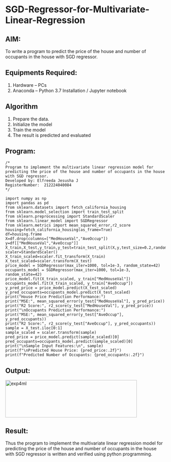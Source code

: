 # SGD-Regressor-for-Multivariate-Linear-Regression

## AIM:
To write a program to predict the price of the house and number of occupants in the house with SGD regressor.

## Equipments Required:
1. Hardware – PCs
2. Anaconda – Python 3.7 Installation / Jupyter notebook

## Algorithm
1. Prepare the data.
2. Initialize the model
3. Train the model
4. The result is predicted and evaluated

## Program:
```
/*
Program to implement the multivariate linear regression model for predicting the price of the house and number of occupants in the house with SGD regressor.
Developed by: Elfreeda Jesusha J
RegisterNumber:  212224040084
*/
```
```
import numpy as np
import pandas as pd
from sklearn.datasets import fetch_california_housing
from sklearn.model_selection import train_test_split
from sklearn.preprocessing import StandardScaler
from sklearn.linear_model import SGDRegressor
from sklearn.metrics import mean_squared_error,r2_score
housing=fetch_california_housing(as_frame=True)
df=housing.frame
X=df.drop(columns=["MedHouseVal","AveOccup"])
y=df[["MedHouseVal","AveOccup"]]
X_train,X_test,y_train,y_test=train_test_split(X,y,test_size=0.2,random_state=42)
scaler=StandardScaler()
X_train_scaled=scaler.fit_transform(X_train)
X_test_scaled=scaler.transform(X_test)
price_model = SGDRegressor(max_iter=1000, tol=1e-3, random_state=42)
occupants_model = SGDRegressor(max_iter=1000, tol=1e-3, random_state=42)
price_model.fit(X_train_scaled, y_train["MedHouseVal"])
occupants_model.fit(X_train_scaled, y_train["AveOccup"])
y_pred_price = price_model.predict(X_test_scaled)
y_pred_occupants=occupants_model.predict(X_test_scaled)
print("House Price Prediction Performance:")
print("MSE:", mean_squared_error(y_test["MedHouseVal"], y_pred_price))
print("R2 Score:", r2_score(y_test["MedHouseVal"], y_pred_price))
print("\nOccupants Prediction Performance:")
print("MSE:", mean_squared_error(y_test["AveOccup"], y_pred_occupants))
print("R2 Score:", r2_score(y_test["AveOccup"], y_pred_occupants))
sample = X_test.iloc[0:1]  
sample_scaled = scaler.transform(sample)
pred_price = price_model.predict(sample_scaled)[0]
pred_occupants=occupants_model.predict(sample_scaled)[0]
print("\nSample Input Features:\n", sample)
print(f"\nPredicted House Price: {pred_price:.2f}")
print(f"Predicted Number of Occupants: {pred_occupants:.2f}")

```

## Output:
<img width="413" height="117" alt="exp4ml" src="https://github.com/user-attachments/assets/3bd0f9b9-fba5-4077-b9fb-83f6868c7d48" />



## Result:
Thus the program to implement the multivariate linear regression model for predicting the price of the house and number of occupants in the house with SGD regressor is written and verified using python programming.
